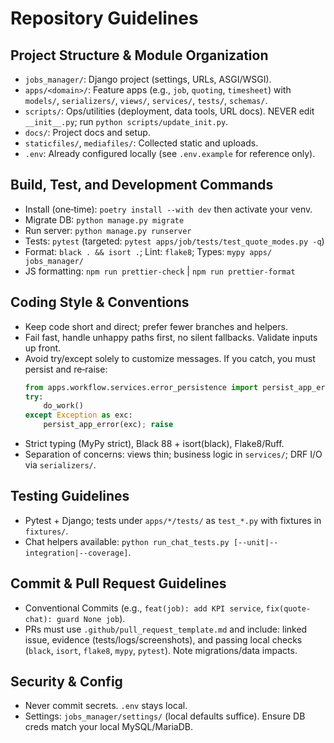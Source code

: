# Repository Guidelines

## Project Structure & Module Organization

- `jobs_manager/`: Django project (settings, URLs, ASGI/WSGI).
- `apps/<domain>/`: Feature apps (e.g., `job`, `quoting`, `timesheet`) with `models/`, `serializers/`, `views/`, `services/`, `tests/`, `schemas/`.
- `scripts/`: Ops/utilities (deployment, data tools, URL docs). NEVER edit `__init__.py`; run `python scripts/update_init.py`.
- `docs/`: Project docs and setup.
- `staticfiles/`, `mediafiles/`: Collected static and uploads.
- `.env`: Already configured locally (see `.env.example` for reference only).

## Build, Test, and Development Commands

- Install (one‑time): `poetry install --with dev` then activate your venv.
- Migrate DB: `python manage.py migrate`
- Run server: `python manage.py runserver`
- Tests: `pytest` (targeted: `pytest apps/job/tests/test_quote_modes.py -q`)
- Format: `black . && isort .`; Lint: `flake8`; Types: `mypy apps/ jobs_manager/`
- JS formatting: `npm run prettier-check` | `npm run prettier-format`

## Coding Style & Conventions

- Keep code short and direct; prefer fewer branches and helpers.
- Fail fast, handle unhappy paths first, no silent fallbacks. Validate inputs up front.
- Avoid try/except solely to customize messages. If you catch, you must persist and re‑raise:
  ```python
  from apps.workflow.services.error_persistence import persist_app_error
  try:
      do_work()
  except Exception as exc:
      persist_app_error(exc); raise
  ```
- Strict typing (MyPy strict), Black 88 + isort(black), Flake8/Ruff.
- Separation of concerns: views thin; business logic in `services/`; DRF I/O via `serializers/`.

## Testing Guidelines

- Pytest + Django; tests under `apps/*/tests/` as `test_*.py` with fixtures in `fixtures/`.
- Chat helpers available: `python run_chat_tests.py [--unit|--integration|--coverage]`.

## Commit & Pull Request Guidelines

- Conventional Commits (e.g., `feat(job): add KPI service`, `fix(quote-chat): guard None job`).
- PRs must use `.github/pull_request_template.md` and include: linked issue, evidence (tests/logs/screenshots), and passing local checks (`black`, `isort`, `flake8`, `mypy`, `pytest`). Note migrations/data impacts.

## Security & Config

- Never commit secrets. `.env` stays local.
- Settings: `jobs_manager/settings/` (local defaults suffice). Ensure DB creds match your local MySQL/MariaDB.
